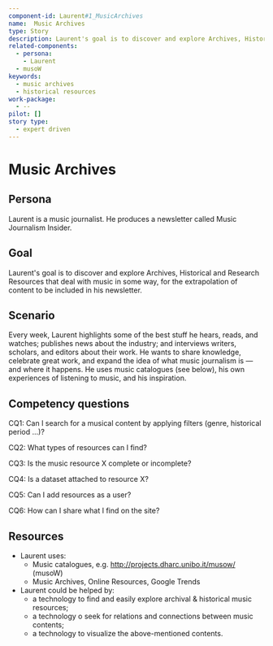 ```yaml
---
component-id: Laurent#1_MusicArchives
name:  Music Archives 
type: Story
description: Laurent's goal is to discover and explore Archives, Historical and Research Resources that deal with music in some way, for the extrapolation of content to be included in his newsletter.
related-components: 
  - persona:
    - Laurent
  - musoW
keywords: 
  - music archives
  - historical resources
work-package:
  - --
pilot: []
story type:
  - expert driven
---
```

# Music Archives

## Persona
Laurent is a music journalist. He produces a newsletter called Music Journalism Insider.

## Goal
Laurent's goal is to discover and explore Archives, Historical and Research Resources that deal with music in some way, for the extrapolation of content to be included in his newsletter.


## Scenario  
Every week, Laurent highlights some of the best stuff he hears, reads, and watches; publishes news about the industry; and interviews writers, scholars, and editors about their work. He wants to share knowledge, celebrate great work, and expand the idea of ​​what music journalism is — and where it happens. He uses music catalogues (see below), his own experiences of listening to music, and his inspiration. 


## Competency questions 

CQ1: Can I search for a musical content by applying filters (genre, historical period ...)?

CQ2: What types of resources can I find?

CQ3: Is the music resource X complete or incomplete?

CQ4: Is a dataset attached to resource X?

CQ5: Can I add resources as a user?

CQ6: How can I share what I find on the site?


## Resources
- Laurent uses:
  - Music catalogues, e.g. http://projects.dharc.unibo.it/musow/ (musoW)
  - Music Archives, Online Resources, Google Trends
- Laurent could be helped by:
  - a technology to find and easily explore archival & historical music resources;
  - a technology o seek for relations and connections between music contents;
  - a technology to visualize the above-mentioned contents.
